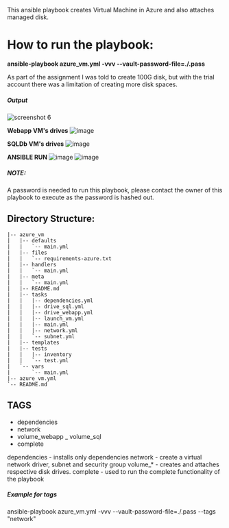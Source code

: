 This ansible playbook creates Virtual Machine in Azure and also attaches managed disk.

# How to run the playbook:
__ansible-playbook azure_vm.yml -vvv --vault-password-file=./.pass__

As part of the assignment I was told to create 100G disk, but with the trial account there was a limitation of creating more disk spaces.

##### Output
![screenshot 6](https://user-images.githubusercontent.com/41265279/42764530-7a4fb4e4-8933-11e8-98d1-a5162e482437.png)

__Webapp VM's drives__
![image](https://user-images.githubusercontent.com/41265279/42768130-51b8ce36-893c-11e8-8e33-c50ea29f37ef.png)

__SQLDb VM's drives__
![image](https://user-images.githubusercontent.com/41265279/42765994-e908e876-8936-11e8-91aa-4b8b45613963.png)

__ANSIBLE RUN__
![image](https://user-images.githubusercontent.com/41265279/42766325-d1b55e38-8937-11e8-9c87-3957089e9b7b.png)
![image](https://user-images.githubusercontent.com/41265279/42766146-49944cb2-8937-11e8-8d9d-f1ca778de5c0.png)


##### NOTE: 
A password is needed to run this playbook, please contact the owner of this playbook to execute as the password is hashed out.


## Directory Structure:
```
|-- azure_vm
|   |-- defaults
|   |   `-- main.yml
|   |-- files
|   |   `-- requirements-azure.txt
|   |-- handlers
|   |   `-- main.yml
|   |-- meta
|   |   `-- main.yml
|   |-- README.md
|   |-- tasks
|   |   |-- dependencies.yml
|   |   |-- drive_sql.yml
|   |   |-- drive_webapp.yml
|   |   |-- launch_vm.yml
|   |   |-- main.yml
|   |   |-- network.yml
|   |   `-- subnet.yml
|   |-- templates
|   |-- tests
|   |   |-- inventory
|   |   `-- test.yml
|   `-- vars
|       `-- main.yml
|-- azure_vm.yml
`-- README.md
```

## TAGS
 - dependencies
 - network
 - volume_webapp
 _ volume_sql
 - complete

dependencies - installs only dependencies
network - create a virtual network driver, subnet and security group
volume_* - creates and attaches respective disk drives.
complete - used to run the complete functionality of the playbook

##### Example for tags
ansible-playbook azure_vm.yml -vvv --vault-password-file=./.pass  --tags "network"
